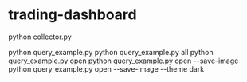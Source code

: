 # trading-dashboard

python collector.py

python query_example.py
python query_example.py all
python query_example.py open
python query_example.py open --save-image
python query_example.py open --save-image --theme dark
